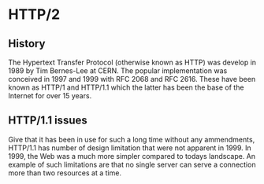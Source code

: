 # HTTP/2

## History

The Hypertext Transfer Protocol (otherwise known as HTTP) was develop in 1989 by Tim Bernes-Lee at CERN. The popular implementation was conceived in 1997 and 1999 with RFC 2068 and RFC 2616. These have been known as HTTP/1 and HTTP/1.1 which the latter has been the base of the Internet for over 15 years. 

## HTTP/1.1 issues

Give that it has been in use for such a long time without any ammendments, HTTP/1.1 has number of design limitation that were not apparent in 1999. In 1999, the Web was a much more simpler compared to todays landscape. An example of such limitations are that no single server can serve a connection more than two resources at a time. 
